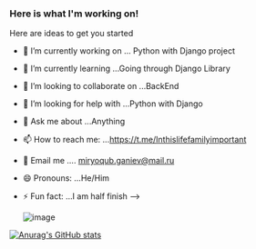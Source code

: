 ### Here is what I'm working on!


Here are ideas to get you started 

- 🔭 I’m currently working on ... Python with Django project
- 🌱 I’m currently learning ...Going through Django Library
- 👯 I’m looking to collaborate on ...BackEnd 
- 🤔 I’m looking for help with ...Python with Django
- 💬 Ask me about ...Anything
- 📫 How to reach me: ...https://t.me/Inthislifefamilyimportant
- 📧 Email me .... miryoqub.ganiev@mail.ru            
- 😄 Pronouns: ...He/Him
- ⚡ Fun fact: ...I am half finish
-->


  ![image](https://user-images.githubusercontent.com/65726839/162173392-30f39afd-a224-494f-b75-6c64de62dfd5.png)


[![Anurag's GitHub stats](https://github-readme-stats.vercel.app/api?username=Miryokub)](https://github.com/Miryokub/github-readme-stats)
